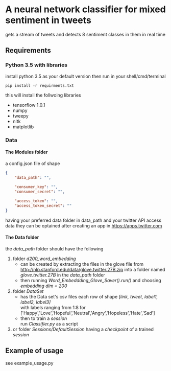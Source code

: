# A neural network classifier for mixed sentiment in tweets

gets a stream of tweets and detects 8 sentiment classes in them in real time

## Requirements
### Python 3.5 with libraries
install python 3.5 as your default version then run in your shell/cmd/terminal
```
pip install -r requirments.txt
```
this will install the follwoing libraries
* tensorflow 1.0.1
* numpy
* tweepy
* nltk
* matplotlib

### Data
#### The Modules folder
a config.json file of shape
```json
{
	"data_path": "",
	
	"consumer_key": "",
	"consumer_secret": "",

	"access_token": "",
	"access_token_secret": ""
}
```
having your preferred data folder in data_path
and your twitter API access data
they can be optained after creating an app in https://apps.twitter.com

#### The Data folder
the *data_path* folder should have the following
1. folder *d200_word_embedding*
    * can be created by extracting the files in the glove file from http://nlp.stanford.edu/data/glove.twitter.27B.zip
    into a folder named *glove.twitter.27B* in the *data_path* folder
    * then running *Word_Embeddding_Glove_Saver().run()* and choosing *embedding dim = 200*
2. folder *DataSet*
    * has the Data set's csv files each row of shape *[link, tweet, label1, label2, label3]*  
	with labels ranging from 1:8 for ['Happy','Love','Hopeful','Neutral','Angry','Hopeless','Hate','Sad']
    * then to train a *session*  
        run *Classifier.py* as a script  
3. or folder *Sessions/DefaultSession* having a *checkpoint* of a trained *session*

## Example of usage
see example_usage.py